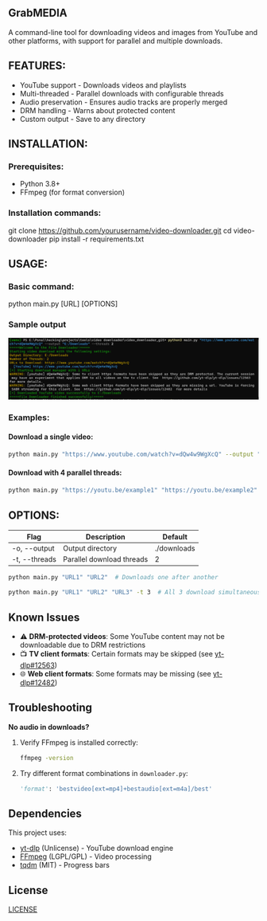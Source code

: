 

## GrabMEDIA

A command-line tool for downloading videos and images from YouTube and other platforms, with support for parallel and multiple downloads.

## FEATURES:
- YouTube support - Downloads videos and playlists
- Multi-threaded - Parallel downloads with configurable threads
- Audio preservation - Ensures audio tracks are properly merged
- DRM handling - Warns about protected content
- Custom output - Save to any directory

## INSTALLATION:

### Prerequisites:
- Python 3.8+
- FFmpeg (for format conversion)

### Installation commands:
git clone https://github.com/yourusername/video-downloader.git
cd video-downloader
pip install -r requirements.txt

## USAGE:

### Basic command:
python main.py [URL] [OPTIONS]

### Sample output
![Demo](image.png)

### Examples: 

#### Download a single video:
```bash
python main.py "https://www.youtube.com/watch?v=dQw4w9WgXcQ" --output "~/Videos"
```

#### Download with 4 parallel threads:
```bash
python main.py "https://youtu.be/example1" "https://youtu.be/example2" -t 4
```

## OPTIONS:
|**Flag**     |  **Description**             |  **Default** |
|-------------|------------------------------|--------------|
|-o, --output |   Output directory           |  ./downloads |
|-t, --threads|   Parallel download threads  |   2          |
```bash
python main.py "URL1" "URL2"  # Downloads one after another
```
```bash
python main.py "URL1" "URL2" "URL3" -t 3  # All 3 download simultaneously, faster
```

## Known Issues
- ⚠️ **DRM-protected videos**: Some YouTube content may not be downloadable due to DRM restrictions
- 📺 **TV client formats**: Certain formats may be skipped (see [yt-dlp#12563](https://github.com/yt-dlp/yt-dlp/issues/12563))
- 🌐 **Web client formats**: Some formats may be missing (see [yt-dlp#12482](https://github.com/yt-dlp/yt-dlp/issues/12482))

## Troubleshooting

**No audio in downloads?**
1. Verify FFmpeg is installed correctly:
   ```bash
   ffmpeg -version
   ```
2. Try different format combinations in `downloader.py`:
   ```python
   'format': 'bestvideo[ext=mp4]+bestaudio[ext=m4a]/best'
   ```

## Dependencies
This project uses:
- [yt-dlp](https://github.com/yt-dlp/yt-dlp) (Unlicense) - YouTube download engine
- [FFmpeg](https://ffmpeg.org/) (LGPL/GPL) - Video processing
- [tqdm](https://github.com/tqdm/tqdm) (MIT) - Progress bars

## License
[LICENSE](LICENSE)
